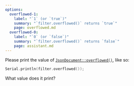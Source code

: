 ```yaml
---
options:
  overflowed-1:
    label: "`1` (or `true`)"
    summary: "`filter.overflowed()` returns `true`"
    page: overflowed.md
  overflowed-0:
    label: "`0` (or `false`)"
    summary: "`filter.overflowed()` returns `false`"
    page: assistant.md
---
```


Please print the value of [`JsonDocument::overflowed()`](/v7/api/jsondocument/overflowed/), like so:

```c++
Serial.println(filter.overflowed());
```

What value does it print?
